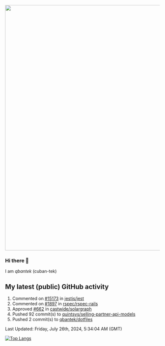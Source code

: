 <img src="https://user-images.githubusercontent.com/1090192/231227350-b13c0797-9e41-42a4-ab5c-d0e234d2a3d2.png" width="800px" />

### Hi there 👋

I am *qbantek* (cuban-tek)

<!--
**qbantek/qbantek** is a ✨ _special_ ✨ repository because its `README.md` (this file) appears on your GitHub profile.

Here are some ideas to get you started:

- 🔭 I’m currently working on ...
- 🌱 I’m currently learning ...
- 👯 I’m looking to collaborate on ...
- 🤔 I’m looking for help with ...
- 💬 Ask me about ...
- 📫 How to reach me: ...
- ⚡ Fun fact: ...
-->

## My latest (public) GitHub activity
<!--RECENT_ACTIVITY:start-->
1. Commented on [#15173](https://github.com/jestjs/jest/issues/15173#issuecomment-2240029560) in [jestjs/jest](https://github.com/jestjs/jest)<br>
2. Commented on [#1897](https://github.com/rspec/rspec-rails/issues/1897#issuecomment-2212566890) in [rspec/rspec-rails](https://github.com/rspec/rspec-rails)<br>
3. Approved [#662](https://github.com/castwide/solargraph/pull/662#pullrequestreview-2155216043) in [castwide/solargraph](https://github.com/castwide/solargraph)<br>
4. Pushed 92 commit(s) to [quintsys/selling-partner-api-models](https://github.com/quintsys/selling-partner-api-models)<br>
5. Pushed 2 commit(s) to [qbantek/dotfiles](https://github.com/qbantek/dotfiles)<br>
<!--RECENT_ACTIVITY:end-->

<!--RECENT_ACTIVITY:last_update-->
Last Updated: Friday, July 26th, 2024, 5:34:04 AM (GMT)
<!--RECENT_ACTIVITY:last_update_end-->


[![Top Langs](https://github-readme-stats.vercel.app/api/top-langs/?username=qbantek&langs_count=10&hide_progress=true)](https://github.com/anuraghazra/github-readme-stats)
